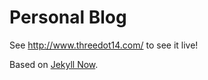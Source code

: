 # Personal Blog

See http://www.threedot14.com/ to see it live!

Based on [Jekyll Now](https://github.com/barryclark/jekyll-now).
